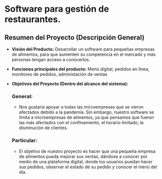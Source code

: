 
# Software para gestión de restaurantes.

## Resumen del Proyecto (Descripción General)
- **Visión del Producto:** Desarrollar un software para pequeñas empresas de alimentos, para que aumenten su competencia en el mercado y más personas tengan acceso a conocerlos.

- **Funciones principales del producto:** Menú digital, pedidos en línea, monitoreo de pedidos, administación de ventas


- **Objetivos del Proyecto (Dentro del alcance del sistema):** 
  ### **General:**

  - Nos gustaría apoyar a todas las microempresas que se vieron afectados debido a la pandemia. Sin embargo, nuestro software se limita a microempresas de alimentos,       ya que pensamos que fueron las más afectados con el confinamiento, el horario limitado, la disminución de clientes.

  ### **Particular:**
  - El objetivo de nuestro proyecto es hacer que una pequeña empresa de alimentos pueda mejorar sus ventas, dándose a conocer por medio de una plataforma digital,         donde los usuarios puedan hacer sus pedidos, observar el estado de su pedido y conocer el menú del día.

 
